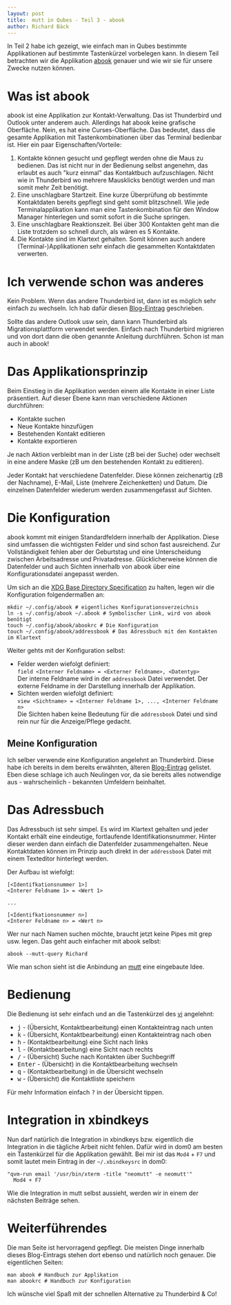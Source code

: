 ```yaml
---
layout: post
title:  mutt in Qubes - Teil 3 - abook
author: Richard Bäck
---
```


In Teil 2 habe ich gezeigt, wie einfach man in Qubes bestimmte Applikationen auf bestimmte Tastenkürzel vorbelegen kann. In diesem Teil betrachten wir die Applikation [abook](https://abook.sourceforge.net/) genauer und wie wir sie für unsere Zwecke nutzen können.

# Was ist abook

abook ist eine Applikation zur Kontakt-Verwaltung. Das ist Thunderbird und Outlook unter anderem auch. Allerdings hat abook keine grafische Oberfläche. Nein, es hat eine Curses-Oberfläche. Das bedeutet, dass die gesamte Applikation mit Tastenkombinationen über das Terminal bedienbar ist. Hier ein paar Eigenschaften/Vorteile:

1. Kontakte können gesucht und gepflegt werden ohne die Maus zu bedienen. Das ist nicht nur in der Bedienung selbst angenehm, das erlaubt es auch "kurz einmal" das Kontaktbuch aufzuschlagen. Nicht wie in Thunderbird wo mehrere Mausklicks benötigt werden und man somit mehr Zeit benötigt.
2. Eine unschlagbare Startzeit. Eine kurze Überprüfung ob bestimmte Kontaktdaten bereits gepflegt sind geht somit blitzschnell. Wie jede Terminalapplikation kann man eine Tastenkombination für den Window Manager hinterlegen und somit sofort in die Suche springen.
3. Eine unschlagbare Reaktionszeit. Bei über 300 Kontakten geht man die Liste trotzdem so schnell durch, als wären es 5 Kontakte.
4. Die Kontakte sind im Klartext gehalten. Somit können auch andere (Terminal-)Applikationen sehr einfach die gesammelten Kontaktdaten verwerten.

# Ich verwende schon was anderes

Kein Problem. Wenn das andere Thunderbird ist, dann ist es möglich sehr einfach zu wechseln. Ich hab dafür diesen [Blog-Eintrag](/2019/12/28/Thunderbird-Kontakte-zu-abook-konvertieren.html) geschrieben.

Sollte das andere Outlook usw sein, dann kann Thunderbird als Migrationsplattform verwendet werden. Einfach nach Thunderbird migrieren und von dort dann die oben genannte Anleitung durchführen. Schon ist man auch in abook!

# Das Applikationsprinzip

Beim Einstieg in die Applikation werden einem alle Kontakte in einer Liste präsentiert. Auf dieser Ebene kann man verschiedene Aktionen durchführen:

* Kontakte suchen
* Neue Kontakte hinzufügen
* Bestehenden Kontakt editieren
* Kontakte exportieren

Je nach Aktion verbleibt man in der Liste (zB bei der Suche) oder wechselt in eine andere Maske (zB um den bestehenden Kontakt zu editieren).

Jeder Kontakt hat verschiedene Datenfelder. Diese können zeichenartig (zB der Nachname), E-Mail, Liste (mehrere Zeichenketten) und Datum. Die einzelnen Datenfelder wiederum werden zusammengefasst auf Sichten.

# Die Konfiguration

abook kommt mit einigen Standardfeldern innerhalb der Applikation. Diese sind umfassen die wichtigsten Felder und sind schon fast ausreichend. Zur Vollständigkeit fehlen aber der Geburtstag und eine Unterscheidung zwischen Arbeitsadresse und Privatadresse. Glücklicherweise können die Datenfelder und auch Sichten innerhalb von abook über eine Konfigurationsdatei angepasst werden.

Um sich an die [XDG Base Directory Specification](https://specifications.freedesktop.org/basedir-spec/basedir-spec-latest.html) zu halten, legen wir die Konfiguration folgendermaßen an:

    mkdir ~/.config/abook # eigentliches Konfigurationsverzeichnis
    ln -s ~/.config/abook ~/.abook # Symbolischer Link, wird von abook benötigt
    touch ~/.config/abook/abookrc # Die Konfiguration
    touch ~/.config/abook/addressbook # Das Adressbuch mit den Kontakten im Klartext

Weiter gehts mit der Konfiguration selbst:

* Felder werden wiefolgt definiert: <br>
  `field <Interner Feldname> = <Externer Feldname>, <Datentyp>` <br>
  Der interne Feldname wird in der `addressbook` Datei verwendet. Der externe Feldname in der Darstellung innerhalb der Applikation.
* Sichten werden wiefolgt definiert: <br>
  `view <Sichtname> = <Interner Feldname 1>, ..., <Interner Feldname n>` <br>
  Die Sichten haben keine Bedeutung für die `addressbook` Datei und sind rein nur für die Anzeige/Pflege gedacht.

## Meine Konfiguration

Ich selber verwende eine Konfiguration angelehnt an Thunderbird. Diese habe ich bereits in dem bereits erwähnten, älteren [Blog-Eintrag](/2019/12/28/Thunderbird-Kontakte-zu-abook-konvertieren.html) gelistet. Eben diese schlage ich auch Neulingen vor, da sie bereits alles notwendige aus - wahrscheinlich - bekannten Umfeldern beinhaltet.

# Das Adressbuch

Das Adressbuch ist sehr simpel. Es wird im Klartext gehalten und jeder Kontakt erhält eine eindeutige, fortlaufende Identifikationsnummer. Hinter dieser werden dann einfach die Datenfelder zusammengehalten. Neue Kontaktdaten können im Prinzip auch direkt in der `addressbook` Datei mit einem Texteditor hinterlegt werden.

Der Aufbau ist wiefolgt:

    [<Identifkationsnummer 1>]
    <Interer Feldname 1> = <Wert 1>

    ...

    [<Identifkationsnummer n>]
    <Interer Feldname n> = <Wert n>

Wer nur nach Namen suchen möchte, braucht jetzt keine Pipes mit grep usw. legen. Das geht auch einfacher mit abook selbst:

    abook --mutt-query Richard

Wie man schon sieht ist die Anbindung an [mutt](https://neomutt.org) eine eingebaute Idee.


# Bedienung

Die Bedienung ist sehr einfach und an die Tastenkürzel des [vi](https://en.wikipedia.org/wiki/Vi) angelehnt:

* <kbd>j</kbd> - (Übersicht, Kontaktbearbeitung) einen Kontakteintrag nach unten
* <kbd>k</kbd> - (Übersicht, Kontaktbearbeitung) einen Kontakteintrag nach oben
* <kbd>h</kbd> - (Kontaktbearbeitung) eine Sicht nach links
* <kbd>l</kbd> - (Kontaktbearbeitung) eine Sicht nach rechts
* <kbd>/</kbd> - (Übersicht) Suche nach Kontakten über Suchbegriff
* <kbd>Enter</kbd> - (Übersicht) in die Kontaktbearbeitung wechseln
* <kbd>q</kbd> - (Kontaktbearbeitung) in die Übersicht wechseln
* <kbd>w</kbd> - (Übersicht) die Kontaktliste speichern

Für mehr Information einfach <kbd>?</kbd> in der Übersicht tippen.

# Integration in xbindkeys

Nun darf natürlich die Integration in xbindkeys bzw. eigentlich die Integration in die tägliche Arbeit nicht fehlen. Dafür wird in dom0 am besten ein Tastenkürzel für die Applikation gewählt. Bei mir ist das `Mod4` + `F7` und somit lautet mein Eintrag in der `~/.xbindkeysrc` in dom0:

    "qvm-run email '/usr/bin/xterm -title "neomutt" -e neomutt'"
      Mod4 + F7

Wie die Integration in mutt selbst aussieht, werden wir in einem der nächsten Beiträge sehen.

# Weiterführendes

Die man Seite ist hervorragend gepflegt. Die meisten Dinge innerhalb dieses Blog-Eintrags stehen dort ebenso und natürlich noch genauer. Die eigentlichen Seiten:

    man abook # Handbuch zur Applikation
    man abookrc # Handbuch zur Konfiguration

Ich wünsche viel Spaß mit der schnellen Alternative zu Thunderbird & Co!

